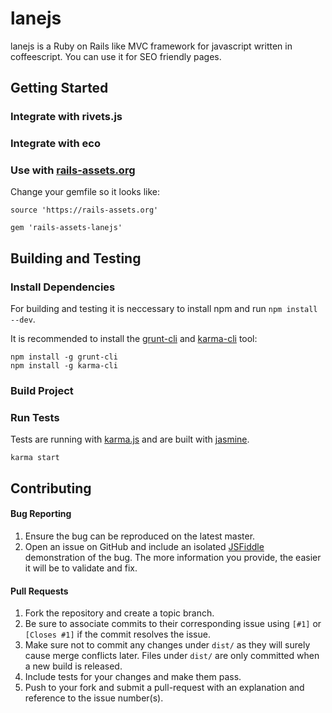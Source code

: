 # lanejs

lanejs is a Ruby on Rails like MVC framework for javascript written in coffeescript. You can use it for SEO friendly pages.

## Getting Started

### Integrate with rivets.js
### Integrate with eco
### Use with [rails-assets.org](https://rails-assets.org/)
Change your gemfile so it looks like:
```
source 'https://rails-assets.org'

gem 'rails-assets-lanejs'
```

## Building and Testing

### Install Dependencies
For building and testing it is neccessary to install npm and run `npm install --dev`.

It is recommended to install the [grunt-cli](https://github.com/gruntjs/grunt-cli) and [karma-cli](https://github.com/karma-runner/karma-cli) tool:
```
npm install -g grunt-cli
npm install -g karma-cli
```

### Build Project

### Run Tests
Tests are running with [karma.js](http://karma-runner.github.io/) and are built with [jasmine](http://jasmine.github.io/).
```
karma start
```

## Contributing

#### Bug Reporting

1. Ensure the bug can be reproduced on the latest master.
2. Open an issue on GitHub and include an isolated [JSFiddle](http://jsfiddle.net/) demonstration of the bug. The more information you provide, the easier it will be to validate and fix.

#### Pull Requests

1. Fork the repository and create a topic branch.
2. Be sure to associate commits to their corresponding issue using `[#1]` or `[Closes #1]` if the commit resolves the issue.
3. Make sure not to commit any changes under `dist/` as they will surely cause merge conflicts later. Files under `dist/` are only committed when a new build is released.
4. Include tests for your changes and make them pass.
5. Push to your fork and submit a pull-request with an explanation and reference to the issue number(s).
